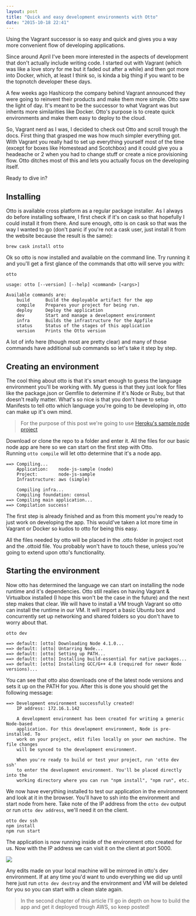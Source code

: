 ```yaml
---
layout: post
title: "Quick and easy development environments with Otto"
date: "2015-10-18 22:41"
---
```


Using the Vagrant successor is so easy and quick and gives you a way more convenient flow of developing applications.

Since around April I've been more interested in the aspects of development that don't actually include writing code. I started out with Vagrant (which was like a love story for me but it faded out after a while) and then got more into Docker, which, at least I think so, is kinda a big thing if you want to be the topnotch developer these days.

A few weeks ago Hashicorp the company behind Vagrant announced they were going to reinvent their products and make them more simple. Otto saw the light of day. It's meant to be the successor to what Vagrant was but inherits more similarities like Docker. Otto's purpose is to create quick environments and make them easy to deploy to the cloud.

So, Vagrant nerd as I was, I decided to check out Otto and scroll trough the docs. First thing that grasped me was how much simpler everything got. With Vagrant you really had to set up everything yourself most of the time (except for boxes like Homestead and Scotchbox) and it could give you a headeache or 2 when you had to change stuff or create a nice provisioning flow. Otto ditches most of this and lets you actually focus on the developing itself.

Ready to dive in?

## Installing

Otto is available cross platform as a regular package installer. As I always do before installing software, I first check if it's on cask so that hopefully I could install it from there. And sure enough, otto is on cask so that was the way I wanted to go (don't panic if you're not a cask user, just install it from the website because the result is the same):

`brew cask install otto`

Ok so otto is now installed and available on the command line. Try running it and you'll get a first glance of the commands that otto will serve you with:

```console
otto

usage: otto [--version] [--help] <command> [<args>]

Available commands are:
    build      Build the deployable artifact for the app
    compile    Prepares your project for being run.
    deploy     Deploy the application
    dev        Start and manage a development environment
    infra      Builds the infrastructure for the Appfile
    status     Status of the stages of this application
    version    Prints the Otto version
```

A lot of info here (though most are pretty clear) and many of those commands have additional sub commands so let's take it step by step.

## Creating an environment

The cool thing about otto is that it's smart enough to guess the language environment you'll be working with. My guess is that they just look for files like the package.json or Gemfile to determine if it's Node or Ruby, but that doesn't really matter. What's so nice is that you don't have to setup Manifests to tell otto which language you're going to be developing in, otto can make up it's own mind.

> For the purpose of this post we're going to use [Heroku's sample node project](https://github.com/heroku/node-js-sample)

Download or clone the repo to a folder and enter it. All the files for our basic node app are here so we can start on the first step with Otto.  
Running `otto compile` will let otto determine that it's a node app.

```console
==> Compiling...
    Application:    node-js-sample (node)
    Project:        node-js-sample
    Infrastructure: aws (simple)

    Compiling infra...
    Compiling foundation: consul
==> Compiling main application...
==> Compilation success!
```

The first step is already finished and as from this moment you're ready to just work on developing the app. This would've taken a lot more time in Vagrant or Docker so kudos to otto for being this easy.

All the files needed by otto will be placed in the .otto folder in project root and the .ottoid file. You probably won't have to touch these, unless you're going to extend upon otto's functionality.

## Starting the environment

Now otto has determined the language we can start on installing the node runtime and it's dependencies. Otto still realies on having Vagrant & Virtualbox installed (I hope this won't be the case in the future) and the next step makes that clear. We will have to install a VM trough Vagrant so otto can install the runtime in our VM. It will import a basic Ubuntu box and concurrently set up networking and shared folders so you don't have to worry about that.

`otto dev`

```console
==> default: [otto] Downloading Node 4.1.0...
==> default: [otto] Untarring Node...
==> default: [otto] Setting up PATH...
==> default: [otto] Installing build-essential for native packages...
==> default: [otto] Installing GCC/G++ 4.8 (required for newer Node versions)...
```

You can see that otto also downloads one of the latest node versions and sets it up on the PATH for you. After this is done you should get the following message:

```console
==> Development environment successfully created!
    IP address: 172.16.1.142

    A development environment has been created for writing a generic Node-based
    application. For this development environment, Node is pre-installed. To
    work on your project, edit files locally on your own machine. The file changes
    will be synced to the development environment.

    When you're ready to build or test your project, run 'otto dev ssh'
    to enter the development environment. You'll be placed directly into the
    working directory where you can run "npm install", "npm run", etc.
```

We now have everything installed to test our application in the environment and look at it in the browser. You'll have to ssh into the environment and start node from here. Take note of the IP address from the `otto dev` output or run `otto dev address`, we'll need it on the client.

```console
otto dev ssh
npm install
npm run start
```

The application is now running inside of the environment otto created for us. Now with the IP address we can visit it on the client at port 5000.

![](http://imgur.com/vWIWKHz.png)

Any edits made on your local machine will be mirrored in otto's dev environment. If at any time you'd want to undo everything we did up until here just run `otto dev destroy` and the environment and VM will be deleted for you so you can start with a clean slate again.

> In the second chapter of this article I'll go in depth on how to build the app and get it deployed trough AWS, so keep posted!
